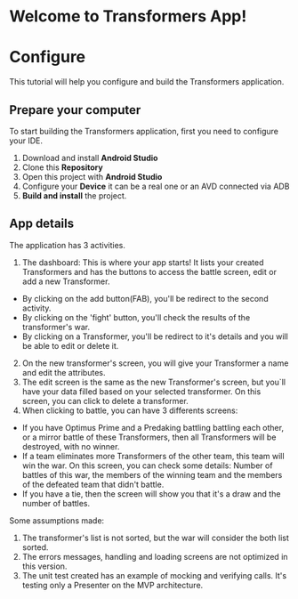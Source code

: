 # Welcome to Transformers App!

# Configure

This tutorial will help you configure and build the Transformers application.

## Prepare your computer

To start building the Transformers application, first you need to configure your IDE.
1. Download and install **Android Studio**
2. Clone this **Repository**
3. Open this project with **Android Studio**
4. Configure your **Device** it can be a real one or an AVD connected via ADB
5. **Build and install** the project.

## App details

The application has 3 activities.
1. The dashboard: This is where your app starts! It lists your created Transformers and has the buttons to
access the battle screen, edit or add a new Transformer.
* By clicking on the add button(FAB), you'll be redirect to the second activity.
* By clicking on the 'fight' button, you'll check the results of the transformer's war.
* By clicking on a Transformer, you'll be redirect to it's details and you will be able to edit or delete it.
2. On the new transformer's screen, you will give your Transformer a name and edit the attributes.
3. The edit screen is the same as the new Transformer's screen,
but you`ll have your data filled based on your selected transformer.
On this screen, you can click to delete a transformer.
4. When clicking to battle, you can have 3 differents screens:
  * If you have Optimus Prime and a Predaking battling battling each other, or a mirror battle of these Transformers,
then all Transformers will be destroyed, with no winner.
  * If a team eliminates more Transformers of the other team, this team will win the war.
On this screen, you can check some details: Number of battles of this war, the members of the winning team
and the members of the defeated team that didn't battle.
  * If you have a tie, then the screen will show you that it's a draw and the number of battles.

Some assumptions made:
1. The transformer's list is not sorted, but the war will consider the both list sorted.
2. The errors messages, handling and loading screens are not optimized in this version.
3. The unit test created has an example of mocking and verifying calls. It's testing only a Presenter
on the MVP architecture.
